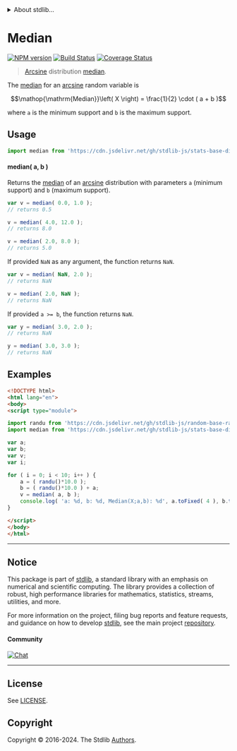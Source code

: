 <!--

@license Apache-2.0

Copyright (c) 2018 The Stdlib Authors.

Licensed under the Apache License, Version 2.0 (the "License");
you may not use this file except in compliance with the License.
You may obtain a copy of the License at

   http://www.apache.org/licenses/LICENSE-2.0

Unless required by applicable law or agreed to in writing, software
distributed under the License is distributed on an "AS IS" BASIS,
WITHOUT WARRANTIES OR CONDITIONS OF ANY KIND, either express or implied.
See the License for the specific language governing permissions and
limitations under the License.

-->


<details>
  <summary>
    About stdlib...
  </summary>
  <p>We believe in a future in which the web is a preferred environment for numerical computation. To help realize this future, we've built stdlib. stdlib is a standard library, with an emphasis on numerical and scientific computation, written in JavaScript (and C) for execution in browsers and in Node.js.</p>
  <p>The library is fully decomposable, being architected in such a way that you can swap out and mix and match APIs and functionality to cater to your exact preferences and use cases.</p>
  <p>When you use stdlib, you can be absolutely certain that you are using the most thorough, rigorous, well-written, studied, documented, tested, measured, and high-quality code out there.</p>
  <p>To join us in bringing numerical computing to the web, get started by checking us out on <a href="https://github.com/stdlib-js/stdlib">GitHub</a>, and please consider <a href="https://opencollective.com/stdlib">financially supporting stdlib</a>. We greatly appreciate your continued support!</p>
</details>

# Median

[![NPM version][npm-image]][npm-url] [![Build Status][test-image]][test-url] [![Coverage Status][coverage-image]][coverage-url] <!-- [![dependencies][dependencies-image]][dependencies-url] -->

> [Arcsine][arcsine-distribution] distribution [median][median].

<!-- Section to include introductory text. Make sure to keep an empty line after the intro `section` element and another before the `/section` close. -->

<section class="intro">

The [median][median] for an [arcsine][arcsine-distribution] random variable is

<!-- <equation class="equation" label="eq:arcsine_median" align="center" raw="\operatorname{Median}\left( X \right) = \frac{1}{2} \cdot ( a + b )" alt="Median for an arcsine distribution."> -->

```math
\mathop{\mathrm{Median}}\left( X \right) = \frac{1}{2} \cdot ( a + b )
```

<!-- <div class="equation" align="center" data-raw-text="\operatorname{Median}\left( X \right) = \frac{1}{2} \cdot ( a + b )" data-equation="eq:arcsine_median">
    <img src="https://cdn.jsdelivr.net/gh/stdlib-js/stdlib@51534079fef45e990850102147e8945fb023d1d0/lib/node_modules/@stdlib/stats/base/dists/arcsine/median/docs/img/equation_arcsine_median.svg" alt="Median for an arcsine distribution.">
    <br>
</div> -->

<!-- </equation> -->

where `a` is the minimum support and `b` is the maximum support.

</section>

<!-- /.intro -->

<!-- Package usage documentation. -->



<section class="usage">

## Usage

```javascript
import median from 'https://cdn.jsdelivr.net/gh/stdlib-js/stats-base-dists-arcsine-median@esm/index.mjs';
```

#### median( a, b )

Returns the [median][median] of an [arcsine][arcsine-distribution] distribution with parameters `a` (minimum support) and `b` (maximum support).

```javascript
var v = median( 0.0, 1.0 );
// returns 0.5

v = median( 4.0, 12.0 );
// returns 8.0

v = median( 2.0, 8.0 );
// returns 5.0
```

If provided `NaN` as any argument, the function returns `NaN`.

```javascript
var v = median( NaN, 2.0 );
// returns NaN

v = median( 2.0, NaN );
// returns NaN
```

If provided `a >= b`, the function returns `NaN`.

```javascript
var y = median( 3.0, 2.0 );
// returns NaN

y = median( 3.0, 3.0 );
// returns NaN
```

</section>

<!-- /.usage -->

<!-- Package usage notes. Make sure to keep an empty line after the `section` element and another before the `/section` close. -->

<section class="notes">

</section>

<!-- /.notes -->

<!-- Package usage examples. -->

<section class="examples">

## Examples

<!-- eslint no-undef: "error" -->

```html
<!DOCTYPE html>
<html lang="en">
<body>
<script type="module">

import randu from 'https://cdn.jsdelivr.net/gh/stdlib-js/random-base-randu@esm/index.mjs';
import median from 'https://cdn.jsdelivr.net/gh/stdlib-js/stats-base-dists-arcsine-median@esm/index.mjs';

var a;
var b;
var v;
var i;

for ( i = 0; i < 10; i++ ) {
    a = ( randu()*10.0 );
    b = ( randu()*10.0 ) + a;
    v = median( a, b );
    console.log( 'a: %d, b: %d, Median(X;a,b): %d', a.toFixed( 4 ), b.toFixed( 4 ), v.toFixed( 4 ) );
}

</script>
</body>
</html>
```

</section>

<!-- /.examples -->

<!-- Section to include cited references. If references are included, add a horizontal rule *before* the section. Make sure to keep an empty line after the `section` element and another before the `/section` close. -->

<section class="references">

</section>

<!-- /.references -->

<!-- Section for related `stdlib` packages. Do not manually edit this section, as it is automatically populated. -->

<section class="related">

</section>

<!-- /.related -->

<!-- Section for all links. Make sure to keep an empty line after the `section` element and another before the `/section` close. -->


<section class="main-repo" >

* * *

## Notice

This package is part of [stdlib][stdlib], a standard library with an emphasis on numerical and scientific computing. The library provides a collection of robust, high performance libraries for mathematics, statistics, streams, utilities, and more.

For more information on the project, filing bug reports and feature requests, and guidance on how to develop [stdlib][stdlib], see the main project [repository][stdlib].

#### Community

[![Chat][chat-image]][chat-url]

---

## License

See [LICENSE][stdlib-license].


## Copyright

Copyright &copy; 2016-2024. The Stdlib [Authors][stdlib-authors].

</section>

<!-- /.stdlib -->

<!-- Section for all links. Make sure to keep an empty line after the `section` element and another before the `/section` close. -->

<section class="links">

[npm-image]: http://img.shields.io/npm/v/@stdlib/stats-base-dists-arcsine-median.svg
[npm-url]: https://npmjs.org/package/@stdlib/stats-base-dists-arcsine-median

[test-image]: https://github.com/stdlib-js/stats-base-dists-arcsine-median/actions/workflows/test.yml/badge.svg?branch=v0.2.1
[test-url]: https://github.com/stdlib-js/stats-base-dists-arcsine-median/actions/workflows/test.yml?query=branch:v0.2.1

[coverage-image]: https://img.shields.io/codecov/c/github/stdlib-js/stats-base-dists-arcsine-median/main.svg
[coverage-url]: https://codecov.io/github/stdlib-js/stats-base-dists-arcsine-median?branch=main

<!--

[dependencies-image]: https://img.shields.io/david/stdlib-js/stats-base-dists-arcsine-median.svg
[dependencies-url]: https://david-dm.org/stdlib-js/stats-base-dists-arcsine-median/main

-->

[chat-image]: https://img.shields.io/gitter/room/stdlib-js/stdlib.svg
[chat-url]: https://app.gitter.im/#/room/#stdlib-js_stdlib:gitter.im

[stdlib]: https://github.com/stdlib-js/stdlib

[stdlib-authors]: https://github.com/stdlib-js/stdlib/graphs/contributors

[umd]: https://github.com/umdjs/umd
[es-module]: https://developer.mozilla.org/en-US/docs/Web/JavaScript/Guide/Modules

[deno-url]: https://github.com/stdlib-js/stats-base-dists-arcsine-median/tree/deno
[deno-readme]: https://github.com/stdlib-js/stats-base-dists-arcsine-median/blob/deno/README.md
[umd-url]: https://github.com/stdlib-js/stats-base-dists-arcsine-median/tree/umd
[umd-readme]: https://github.com/stdlib-js/stats-base-dists-arcsine-median/blob/umd/README.md
[esm-url]: https://github.com/stdlib-js/stats-base-dists-arcsine-median/tree/esm
[esm-readme]: https://github.com/stdlib-js/stats-base-dists-arcsine-median/blob/esm/README.md
[branches-url]: https://github.com/stdlib-js/stats-base-dists-arcsine-median/blob/main/branches.md

[stdlib-license]: https://raw.githubusercontent.com/stdlib-js/stats-base-dists-arcsine-median/main/LICENSE

[arcsine-distribution]: https://en.wikipedia.org/wiki/Arcsine_distribution

[median]: https://en.wikipedia.org/wiki/Median

</section>

<!-- /.links -->

